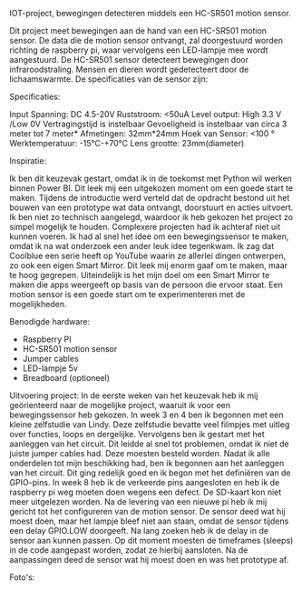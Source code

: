 IOT-project, bewegingen detecteren middels een HC-SR501 motion sensor.

Dit project meet bewegingen aan de hand van een HC-SR501 motion sensor. De data die de motion sensor ontvangt, zal doorgestuurd worden richting de raspberry pi, waar vervolgens een LED-lampje mee wordt aangestuurd.
De HC-SR501 sensor detecteert bewegingen door infraroodstraling. Mensen en dieren wordt gedetecteert door de lichaamswarmte.
De specificaties van de sensor zijn:

Specificaties:

Input Spanning: DC 4.5-20V
Ruststroom: <50uA
Level output: High 3.3 V /Low 0V
Vertragingstijd is instelbaar
Gevoeligheid is instelbaar van circa 3 meter tot 7 meter*
Afmetingen: 32mm*24mm
Hoek van Sensor: <100 °
Werktemperatuur: -15°C-+70°C
Lens grootte: 23mm(diameter)

Inspiratie:

Ik ben dit keuzevak gestart, omdat ik in de toekomst met Python wil werken binnen Power BI. Dit leek mij een uitgekozen moment om een goede start te maken.
Tijdens de introductie werd verteld dat de opdracht bestond uit het bouwen van een prototype wat data ontvangt, doorstuurt en acties uitvoert.
Ik ben niet zo technisch aangelegd, waardoor ik heb gekozen het project zo simpel mogelijk te houden. Complexere projecten had ik achteraf niet uit kunnen voeren.
Ik had al snel het idee om een bewegingssensor te maken, omdat ik na wat onderzoek een ander leuk idee tegenkwam.
Ik zag dat Coolblue een serie heeft op YouTube waarin ze allerlei dingen ontwerpen, zo ook een eigen Smart Mirror. Dit leek mij enorm gaaf om te maken, maar te hoog gegrepen.
Uiteindelijk is het mijn doel om een Smart Mirror te maken die apps weergeeft op basis van de persoon die ervoor staat.
Een motion sensor is een goede start om te experimenteren met de mogelijkheden.

Benodigde hardware:

- Raspberry PI
- HC-SR501 motion sensor
- Jumper cables
- LED-lampje 5v
- Breadboard (optioneel)

Uitvoering project:
In de eerste weken van het keuzevak heb ik mij geörienteerd naar de mogelijke project, waaruit ik voor een bewegingssensor heb gekozen.
In week 3 en 4 ben ik begonnen met een kleine zelfstudie van Lindy. Deze zelfstudie bevatte veel filmpjes met uitleg over functies, loops en dergelijke.
Vervolgens ben ik gestart met het aanleggen van het circuit. Dit leidde al snel tot problemen, omdat ik niet de juiste jumper cables had. Deze moesten besteld worden.
Nadat ik alle onderdelen tot mijn beschikking had, ben ik begonnen aan het aanleggen van het circuit.
Dit ging redelijk goed en ik begon met het definiëren van de GPIO-pins.
In week 8 heb ik de verkeerde pins aangesloten en heb ik de raspberry pi weg moeten doen wegens een defect. De SD-kaart kon niet meer uitgelezen worden.
Na de levering van een nieuwe pi heb ik mij gericht tot het configureren van de motion sensor.
De sensor deed wat hij moest doen, maar het lampje bleef niet aan staan, omdat de sensor tijdens een delay GPIO.LOW doorgeeft.
Na lang zoeken heb ik de delay in de sensor aan kunnen passen. Op dit moment moesten de timeframes (sleeps) in de code aangepast worden, zodat ze hierbij aansloten.
Na de aanpassingen deed de sensor wat hij moest doen en was het prototype af.

Foto's:
